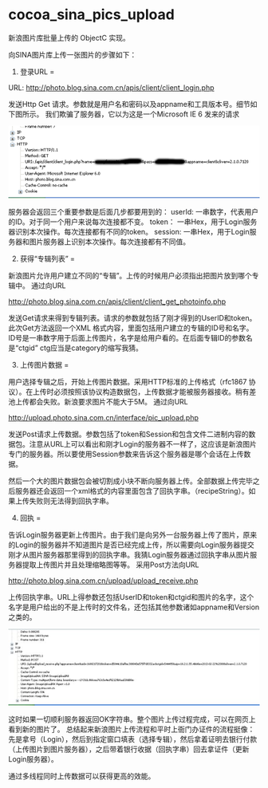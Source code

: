 cocoa_sina_pics_upload
======================

新浪图片库批量上传的 ObjectC 实现。


向SINA图片库上传一张图片的步骤如下：

1. 登录URL
=

URL:
http://photo.blog.sina.com.cn/apis/client/client_login.php

发送Http Get 请求。参数就是用户名和密码以及appname和工具版本号。细节如下图所示。
我们欺骗了服务器，它以为这是一个Microsoft IE 6 发来的请求

![Login](https://github.com/0x7ace80/cocoa_sina_pics_upload/raw/master/001PI1gJty6Fl68elhUba&690.png)

服务器会返回三个重要参数是后面几步都要用到的：
userId:   一串数字，代表用户的ID。对于同一个用户来说每次连接都不变。
token：   一串Hex，用于Login服务器识别本次操作。每次连接都有不同的token。
session:  一串Hex，用于Login服务器和图片服务器上识别本次操作。每次连接都有不同值。

2. 获得“专辑列表”
=

新浪图片允许用户建立不同的“专辑”。上传的时候用户必须指出把图片放到哪个专辑中。
通过向URL

http://photo.blog.sina.com.cn/apis/client/client_get_photoinfo.php

发送Get请求来得到专辑列表。请求的参数就包括了刚才得到的UserID和token。
此次Get方法返回一个XML 格式内容，里面包括用户建立的专辑的ID号和名字。ID号是一串数字用于后面上传图片，名字是给用户看的。在后面专辑ID的参数名是“ctgid” ctg应当是category的缩写我猜。

3. 上传图片数据
=

用户选择专辑之后，开始上传图片数据。采用HTTP标准的上传格式（rfc1867 协议）。在上传时必须按照该协议构造数据包，上传数据才能被服务器接收。稍有差池上传都会失败。新浪要求图片不能大于5M。
通过向URL

http://upload.photo.sina.com.cn/interface/pic_upload.php

发送Post请求上传数据。参数包括了token和Session和包含文件二进制内容的数据包。注意从URL上可以看出和刚才Login的服务器不一样了，这应该是新浪图片专门的服务器。所以要使用Session参数来告诉这个服务器是哪个会话在上传数据。

然后一个大的图片数据包会被切割成小块不断向服务器上传。全部数据上传完毕之后服务器还会返回一个xml格式的内容里面包含了回执字串。（recipeString）。如果上传失败则无法得到回执字串。


4. 回执
=

告诉Login服务器更新上传图片。由于我们是向另外一台服务器上传了图片，原来的Login的服务器并不知道图片是否已经完成上传，所以需要向Login服务器提交刚才从图片服务器那里得到的回执字串。我猜Login服务器通过回执字串从图片服务器提取上传图片并且处理缩略图等等。
采用Post方法向URL

http://photo.blog.sina.com.cn/upload/upload_receive.php

上传回执字串。URL上得参数还包括UserID和token和ctgid和图片的名字，这个名字是用户给出的不是上传时的文件名，还包括其他参数诸如appname和Version之类的。

![Login](https://github.com/0x7ace80/cocoa_sina_pics_upload/raw/master/001PI1gJty6Fl687sJBc3&690.jpg)

这时如果一切顺利服务器返回OK字符串。整个图片上传过程完成，可以在网页上看到新的图片了。
总结起来新浪图片上传流程和平时上衙门办证件的流程挺像：先是拿号（Login），然后到指定窗口填表（选择专辑），然后拿着证明去银行付款（上传图片到图片服务器），之后带着银行收据（回执字串）回去拿证件（更新Login服务器）。

通过多线程同时上传数据可以获得更高的效能。
